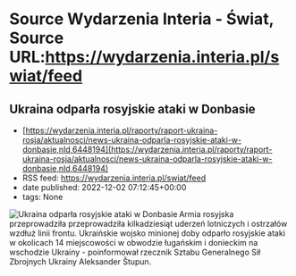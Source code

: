 # Source Wydarzenia Interia - Świat, Source URL:https://wydarzenia.interia.pl/swiat/feed

## Ukraina odparła rosyjskie ataki w Donbasie
 - [https://wydarzenia.interia.pl/raporty/raport-ukraina-rosja/aktualnosci/news-ukraina-odparla-rosyjskie-ataki-w-donbasie,nId,6448194](https://wydarzenia.interia.pl/raporty/raport-ukraina-rosja/aktualnosci/news-ukraina-odparla-rosyjskie-ataki-w-donbasie,nId,6448194)
 - RSS feed: https://wydarzenia.interia.pl/swiat/feed
 - date published: 2022-12-02 07:12:45+00:00
 - tags: None

<p><a href="https://wydarzenia.interia.pl/raporty/raport-ukraina-rosja/aktualnosci/news-ukraina-odparla-rosyjskie-ataki-w-donbasie,nId,6448194"><img align="left" alt="Ukraina odparła rosyjskie ataki w Donbasie " src="https://i.iplsc.com/ukraina-odparla-rosyjskie-ataki-w-donbasie/000GFFZF48Q1WHQA-C321.jpg" /></a>Armia rosyjska przeprowadziła przeprowadziła kilkadziesiąt uderzeń lotniczych i ostrzałów wzdłuż linii frontu. Ukraińskie wojsko minionej doby odparło rosyjskie ataki w okolicach 14 miejscowości w obwodzie ługańskim i donieckim na wschodzie Ukrainy - poinformował rzecznik Sztabu Generalnego Sił Zbrojnych Ukrainy Aleksander Štupun. </p><br clear="all" />
